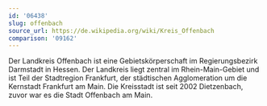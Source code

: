 ```yaml
---
id: '06438'
slug: offenbach
source_url: https://de.wikipedia.org/wiki/Kreis_Offenbach
comparison: '09162'
---
```


Der Landkreis Offenbach ist eine Gebietskörperschaft im Regierungsbezirk Darmstadt in Hessen. Der Landkreis liegt zentral im Rhein-Main-Gebiet und ist Teil der Stadtregion Frankfurt, der städtischen Agglomeration um die Kernstadt Frankfurt am Main. Die Kreisstadt ist seit 2002 Dietzenbach, zuvor war es die Stadt Offenbach am Main.
